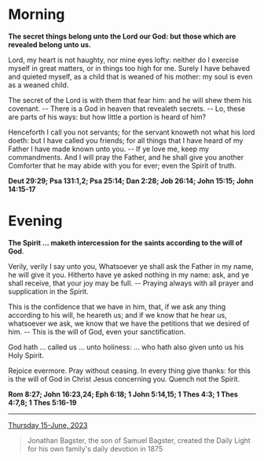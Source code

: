 # Morning

**The secret things belong unto the Lord our God: but those which are revealed belong unto us.**
 
Lord, my heart is not haughty, nor mine eyes lofty: neither do I exercise myself in great matters, or in things too high for me. Surely I have behaved and quieted myself, as a child that is weaned of his mother: my soul is even as a weaned child.
 
The secret of the Lord is with them that fear him: and he will shew them his covenant. -- There is a God in heaven that revealeth secrets. -- Lo, these are parts of his ways: but how little a portion is heard of him?
 
Henceforth I call you not servants; for the servant knoweth not what his lord doeth: but I have called you friends; for all things that I have heard of my Father I have made known unto you. -- If ye love me, keep my commandments. And I will pray the Father, and he shall give you another Comforter that he may abide with you for ever; even the Spirit of truth.  

**Deut 29:29; Psa 131:1,2; Psa 25:14; Dan 2:28; Job 26:14; John 15:15; John 14:15-17**

# Evening

**The Spirit ... maketh intercession for the saints according to the will of God**.
 
Verily, verily I say unto you, Whatsoever ye shall ask the Father in my name, he will give it you. Hitherto have ye asked nothing in my name: ask, and ye shall receive, that your joy may be full. -- Praying always with all prayer and supplication in the Spirit.
 
This is the confidence that we have in him, that, if we ask any thing according to his will, he heareth us; and if we know that he hear us, whatsoever we ask, we know that we have the petitions that we desired of him. -- This is the will of God, even your sanctification.
 
God hath ... called us ... unto holiness: ... who hath also given unto us his Holy Spirit.
 
Rejoice evermore. Pray without ceasing. In every thing give thanks: for this is the will of God in Christ Jesus concerning you. Quench not the Spirit.  

**Rom 8:27; John 16:23,24; Eph 6:18; 1 John 5:14,15; 1 Thes 4:3; 1 Thes 4:7,8; 1 Thes 5:16-19**

---

[Thursday 15-June, 2023](https://t.me/s/daily_light)

> Jonathan Bagster, the son of Samuel Bagster, created the Daily Light for his own family's daily devotion in 1875

